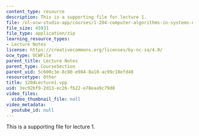 ```yaml
---
content_type: resource
description: This is a supporting file for lecture 1.
file: /ol-ocw-studio-app/courses/1-204-computer-algorithms-in-systems-engineering-spring-2010/3ec92bf92d13ec26fb22e78eaa9c79d8_1204Lecture1.vpp
file_size: 45931
file_type: application/zip
learning_resource_types:
- Lecture Notes
license: https://creativecommons.org/licenses/by-nc-sa/4.0/
ocw_type: OCWFile
parent_title: Lecture Notes
parent_type: CourseSection
parent_uid: 5c600c3e-8c80-e984-8a10-ac99c18efd48
resourcetype: Other
title: 1204Lecture1.vpp
uid: 3ec92bf9-2d13-ec26-fb22-e78eaa9c79d8
video_files:
  video_thumbnail_file: null
video_metadata:
  youtube_id: null
---
```

This is a supporting file for lecture 1.
